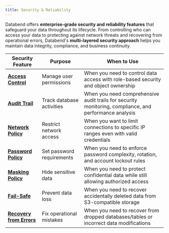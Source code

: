 ```yaml
---
title: Security & Reliability
---
```


Databend offers **enterprise-grade security and reliability features** that safeguard your data throughout its lifecycle. From controlling who can access your data to protecting against network threats and recovering from operational errors, Databend's **multi-layered security approach** helps you maintain data integrity, compliance, and business continuity.

| Security Feature | Purpose | When to Use |
|-----------------|---------|------------|
| [**Access Control**](/guides/security/access-control) | Manage user permissions | When you need to control data access with role-based security and object ownership |
| [**Audit Trail**](audit-trail.md) | Track database activities | When you need comprehensive audit trails for security monitoring, compliance, and performance analysis |
| [**Network Policy**](/guides/security/network-policy) | Restrict network access | When you want to limit connections to specific IP ranges even with valid credentials |
| [**Password Policy**](/guides/security/password-policy) | Set password requirements | When you need to enforce password complexity, rotation, and account lockout rules |
| [**Masking Policy**](/guides/security/masking-policy) | Hide sensitive data | When you need to protect confidential data while still allowing authorized access |
| [**Fail-Safe**](/guides/security/fail-safe) | Prevent data loss | When you need to recover accidentally deleted data from S3-compatible storage |
| [**Recovery from Errors**](/guides/security/recovery-from-operational-errors) | Fix operational mistakes | When you need to recover from dropped databases/tables or incorrect data modifications |
